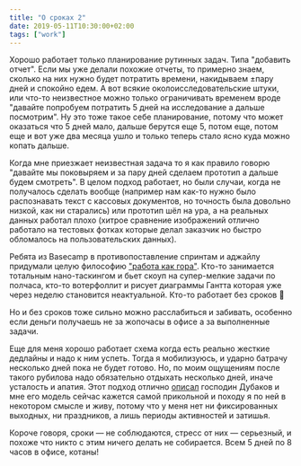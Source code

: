 ```yaml
---
title: "О сроках 2"
date: 2019-05-11T10:30:00+02:00
tags: ["work"]
---
```


Хорошо работает только планирование рутинных задач. Типа "добавить отчет". Если мы уже делали похожие отчеты, то примерно знаем, сколько на них нужно будет потратить времени, накидываем ±пару дней и спокойно едем. А вот всякие околоисследовательские штуки, или что-то неизвестное можно только ограничивать временем вроде "давайте попробуем потратить 5 дней на исследование а дальше посмотрим". Ну это тоже такое себе планирование, потому что может оказаться что 5 дней мало, дальше берутся еще 5, потом еще, потом еще и вот уже два месяца ушло и только теперь стало ясно куда можно копать дальше.

Когда мне приезжает неизвестная задача то я как правило говорю "давайте мы поковыряем и за пару дней сделаем прототип а дальше будем смотреть". В целом подход работает, но были случаи, когда не получалось сделать вообще (например нам как-то нужно было распознавать текст с кассовых документов, но точность была довольно низкой, как ни старались) или прототип шёл на ура, а на реальных данных работал плохо (хитрое сравнение изображений отлично работало на тестовых фотках которые делал заказчик но быстро обломалось на пользовательских данных). 

Ребята из Basecamp в противопоставление спринтам и аджайлу придумали целую философию ["работа как гора"](https://m.signalvnoise.com/new-in-basecamp-see-where-projects-really-stand-with-the-hill-chart/). Кто-то занимается тотальным нано-таскингом и бьет скоуп на супер-мелкие задачи по полчаса, кто-то вотерфоллит и рисует диаграммы Гантта которая уже через неделю становится неактуальной. Кто-то работает без сроков 🙂

Но и без сроков тоже сильно можно расслабиться и забивать, особенно если деньги получаешь не за жопочасы в офисе а за выполненные задачи.

Еще для меня хорошо работает схема когда есть реально жесткие дедлайны и надо к ним успеть. Тогда я мобилизуюсь, и ударно батрачу несколько дней пока не будет готово. Но, по моим ощущениям после такого рубилова надо обязательно отдыхать несколько дней, иначе усталость и апатия. Этот подход отлично [описал](https://medium.com/@mdubakov/94-давайте-пошлём-рабочую-неделю-в-жопу-e71a853e8f35) господин Дубаков и мне его модель сейчас кажется самой прикольной и походу я по ней в некотором смысле и живу, потому что у меня нет ни фиксированных выходных, ни праздников, а лишь периоды активностей и затишья. 

Короче говоря, сроки — не соблюдаются, стресс от них — серьезный, и похоже что никто с этим ничего делать не собирается. Всем 5 дней по 8 часов в офисе, котаны!